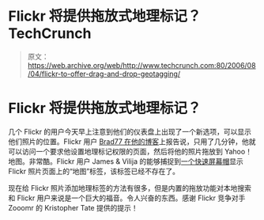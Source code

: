 # Flickr 将提供拖放式地理标记？TechCrunch

> 原文：<https://web.archive.org/web/http://www.techcrunch.com:80/2006/08/04/flickr-to-offer-drag-and-drop-geotagging/>

# Flickr 将提供拖放式地理标记？

几个 Flickr 的用户今天早上注意到他们的仪表盘上出现了一个新选项，可以显示他们照片的位置。Flickr 用户 [Brad77 在他的博客](https://web.archive.org/web/20221209120443/http://neologies.blogspot.com/2006/08/flickr-working-on-geotagging.html)上报告说，只用了几分钟，他就可以访问一个要求他设置地理标记权限的页面，然后将他的照片拖放到 Yahoo！地图。非常酷。Flickr 用户 James & Vilija 的能够捕捉到[一个快速屏幕帽](https://web.archive.org/web/20221209120443/http://www.flickr.com/photos/jmanners/206613837/)显示 Flickr 照片页面上的“地图”标签，该标签已经不存在了。

现在给 Flickr 照片添加地理标签的方法有很多，但是内置的拖放功能对本地搜索和 Flickr 用户来说是一个巨大的福音。令人兴奋的东西。感谢 Flickr 竞争对手 Zooomr 的 Kristopher Tate 提供的提示！
